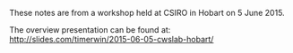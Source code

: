 These notes are from a workshop held at CSIRO in Hobart on 5 June 2015.  

The overview presentation can be found at: http://slides.com/timerwin/2015-06-05-cwslab-hobart/
